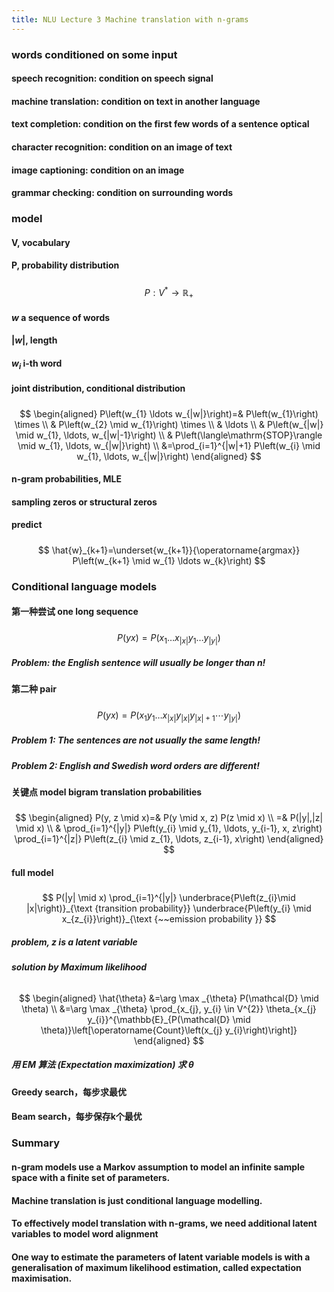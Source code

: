 ```yaml
---
title: NLU Lecture 3 Machine translation with n-grams
---
```


### words conditioned on some input
#### speech recognition: condition on speech signal
#### machine translation: condition on text in another language
#### text completion: condition on the first few words of a sentence optical
#### character recognition: condition on an image of text
#### image captioning: condition on an image
#### grammar checking: condition on surrounding words
### model
#### V, vocabulary
#### P, probability distribution
#####
$$
P: V^{*} \rightarrow \mathbb{R}_{+}
$$
#### $w$ a sequence of words
#### $|w|$, length
#### $w_i$ i-th word
#### joint distribution, conditional distribution
#####
$$
\begin{aligned}
P\left(w_{1} \ldots w_{|w|}\right)=& P\left(w_{1}\right) \times \\
& P\left(w_{2} \mid w_{1}\right) \times \\
& \ldots \\
& P\left(w_{|w|} \mid w_{1}, \ldots, w_{|w|-1}\right) \\
& P\left(\langle\mathrm{STOP}\rangle \mid w_{1}, \ldots, w_{|w|}\right) \\
&=\prod_{i=1}^{|w|+1} P\left(w_{i} \mid w_{1}, \ldots, w_{|w|}\right)
\end{aligned}
$$
#### n-gram probabilities, MLE
#### sampling zeros or structural zeros
#### predict
#####
$$
\hat{w}_{k+1}=\underset{w_{k+1}}{\operatorname{argmax}} P\left(w_{k+1} \mid w_{1} \ldots w_{k}\right)
$$
### Conditional language models
#### 第一种尝试 one long sequence
#####
$$
P(y x)=P\left(x_{1} \ldots x_{|x|} y_{1} \ldots y_{|y|}\right)
$$
##### Problem: the English sentence will usually be longer than n!
#### 第二种 pair
#####
$$
P(y x)=P\left(x_{1} y_{1} \ldots x_{|x|} y_{|x|} y_{|x|+1} \cdots y_{|y|}\right)
$$
##### Problem 1: The sentences are not usually the **same length**!
##### Problem 2: English and Swedish **word orders** are different!
#### 关键点 model bigram **translation probabilities**
#####
$$
\begin{aligned}
P(y, z \mid x)=& P(y \mid x, z) P(z \mid x) \\
=& P(|y|,|z| \mid x) \\
& \prod_{i=1}^{|y|} P\left(y_{i} \mid y_{1}, \ldots, y_{i-1}, x, z\right) \prod_{i=1}^{|z|} P\left(z_{i} \mid z_{1}, \ldots, z_{i-1}, x\right)
\end{aligned}
$$
#### full model
#####
$$
P(|y| \mid x) \prod_{i=1}^{|y|} \underbrace{P\left(z_{i}\mid |x|\right)}_{\text {transition probability}} \underbrace{P\left(y_{i} \mid x_{z_{i}}\right)}_{\text {~~emission probability }}
$$
##### problem, z is a latent variable
##### solution by Maximum likelihood
######
$$
\begin{aligned}
\hat{\theta} &=\arg \max _{\theta} P(\mathcal{D} \mid \theta) \\
&=\arg \max _{\theta} \prod_{x_{j}, y_{i} \in V^{2}} \theta_{x_{j} y_{i}}^{\mathbb{E}_{P(\mathcal{D} \mid \theta)}\left[\operatorname{Count}\left(x_{j} y_{i}\right)\right]}
\end{aligned}
$$
##### 用 EM 算法 (Expectation maximization) 求 $\theta$
#### Greedy search，每步求最优
#### Beam search，每步保存k个最优
### Summary
#### n-gram models use a **Markov assumption** to model an infinite sample space with a finite set of parameters.
#### Machine translation is just **conditional language modelling**.
#### To effectively model translation with n-grams, we need additional **latent variables** to model word alignment
#### One way to estimate the parameters of latent variable models is with a generalisation of maximum likelihood estimation, called **expectation maximisation**.
